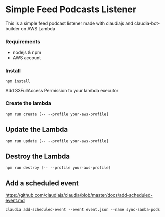 # Simple Feed Podcasts Listener
This is a simple feed podcast listener made with claudiajs and claudia-bot-builder on AWS Lambda

### Requirements

- nodejs & npm
- AWS account

### Install

```
npm install
```

Add S3FullAccess Permission to your lambda executor

### Create the lambda

```
npm run create [-- --profile your-aws-profile]
```

## Update the Lambda

```
npm run update [-- --profile your-aws-profile]
```

## Destroy the Lambda

```
npm run destroy [-- --profile your-aws-profile]
```

## Add a scheduled event
https://github.com/claudiajs/claudia/blob/master/docs/add-scheduled-event.md

```
claudia add-scheduled-event --event event.json --name sync-sanba-pods
```
